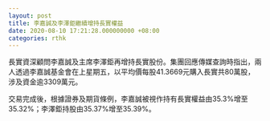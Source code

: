 ```yaml
---
layout: post
title: 李嘉誠及李澤鉅繼續增持長實權益
date: 2020-08-10 17:21:28.000000000 +08:00
categories: rthk
---
```


長實資深顧問李嘉誠及主席李澤鉅再增持長實股份。集團回應傳媒查詢時指出，兩人透過李嘉誠基金會在上星期五，以平均價每股41.3669元購入長實共80萬股，涉及資金逾3309萬元。

交易完成後，根據證券及期貨條例，李嘉誠被視作持有長實權益由35.3%增至35.32%；李澤鉅持股由35.37%增至35.39%。

